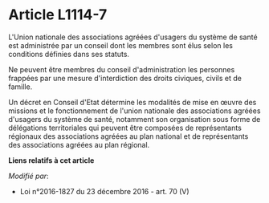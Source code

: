 # Article L1114-7

L'Union nationale des associations agréées d'usagers du système de santé est administrée par un conseil dont les membres sont
élus selon les conditions définies dans ses statuts.

Ne peuvent être membres du conseil d'administration les personnes frappées par une mesure d'interdiction des droits civiques,
civils et de famille.

Un décret en Conseil d'Etat détermine les modalités de mise en œuvre des missions et le fonctionnement de l'union nationale
des associations agréées d'usagers du système de santé, notamment son organisation sous forme de délégations territoriales
qui peuvent être composées de représentants régionaux des associations agréées au plan national et de représentants des
associations agréées au plan régional.

**Liens relatifs à cet article**

_Modifié par_:

  - Loi n°2016-1827 du 23 décembre 2016 - art. 70 (V)
